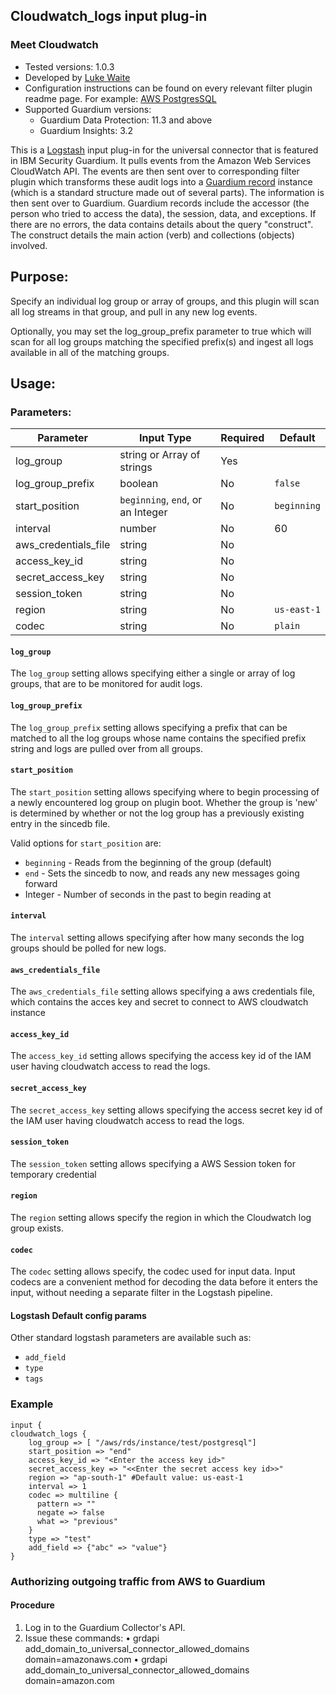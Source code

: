 ## Cloudwatch_logs input plug-in
### Meet Cloudwatch
* Tested versions: 1.0.3
* Developed by [Luke Waite](https://github.com/lukewaite)
* Configuration instructions can be found on every relevant filter plugin readme page. For example: [AWS PostgresSQL](../../filter-plugin/logstash-filter-azure-postgresql-guardium/README.md#procedure)
* Supported Guardium versions:
	* Guardium Data Protection: 11.3 and above
	* Guardium Insights: 3.2

This is a [Logstash](https://github.com/elastic/logstash) input plug-in for the universal connector that is featured in IBM Security Guardium. It pulls events from the Amazon Web Services CloudWatch API. The events are then sent over to corresponding filter plugin which transforms these audit logs into a [Guardium record](https://github.com/IBM/universal-connectors/blob/main/common/src/main/java/com/ibm/guardium/universalconnector/commons/structures/Record.java)  instance (which is a standard structure made out of several parts). The information is then sent over to Guardium. Guardium records include the accessor (the person who tried to access the data), the session, data, and exceptions. If there are no errors, the data contains details about the query "construct". The construct details the main action (verb) and collections (objects) involved.


## Purpose:

Specify an individual log group or array of groups, and this plugin will scan all log streams in that group, and pull in any new log events.

Optionally, you may set the log_group_prefix parameter to true which will scan for all log groups matching the specified prefix(s) and ingest all logs available in all of the matching groups.

## Usage:

### Parameters:
	
| Parameter | Input Type | Required | Default |
|-----------|------------|----------|---------|
| log_group | string or Array of strings | Yes | |
| log_group_prefix | boolean | No | `false` |
| start_position | `beginning`, `end`, or an Integer | No | `beginning` |
| interval | number | No | 60 |
| aws_credentials_file | string | No | |
| access_key_id | string | No | |
| secret_access_key | string | No | |
| session_token | string | No | |
| region | string | No | `us-east-1` |
| codec | string | No | `plain` |


#### `log_group`
The `log_group` setting allows specifying either a single or array of log groups, that are to be monitored for audit logs.

#### `log_group_prefix`
The `log_group_prefix` setting allows specifying a prefix that can be matched to all the log groups whose name contains the specified prefix string and logs are pulled over from all groups.

#### `start_position`
The `start_position` setting allows specifying where to begin processing of a newly encountered log group on plugin boot. Whether the group is 'new' is determined by whether or not the log group has a previously existing entry in the sincedb file.

Valid options for `start_position` are:
* `beginning` - Reads from the beginning of the group (default)
* `end` - Sets the sincedb to now, and reads any new messages going forward
* Integer - Number of seconds in the past to begin reading at

#### `interval`
The `interval` setting allows specifying after how many seconds the log groups should be polled for new logs.

#### `aws_credentials_file`
The `aws_credentials_file` setting allows specifying a aws credentials file, which contains the acces key and secret to connect to AWS cloudwatch instance

#### `access_key_id`
The `access_key_id` setting allows specifying the access key id of the IAM user having cloudwatch access to read the logs.

#### `secret_access_key`
The `secret_access_key` setting allows specifying the access secret key id of the IAM user having cloudwatch access to read the logs.

#### `session_token`
The `session_token` setting allows specifying a AWS Session token for temporary credential

#### `region`
The `region` setting allows specify the region in which the Cloudwatch log group exists.

#### `codec`
The `codec` setting allows specify, the codec used for input data. Input codecs are a convenient method for decoding the data before it enters the input, without needing a separate filter in the Logstash pipeline.


#### Logstash Default config params
Other standard logstash parameters are available such as:
* `add_field`
* `type`
* `tags`

### Example

	input {
    cloudwatch_logs {
		log_group => [ "/aws/rds/instance/test/postgresql"]
		start_position => "end"
		access_key_id => "<Enter the access key id>"
		secret_access_key => "<<Enter the secret access key id>>"
		region => "ap-south-1" #Default value: us-east-1
		interval => 1
		codec => multiline {
          pattern => ""
          negate => false
          what => "previous"
        }
		type => "test"
		add_field => {"abc" => "value"}
	}

### Authorizing outgoing traffic from AWS to Guardium

#### Procedure
1. Log in to the Guardium Collector's API.
2. Issue these commands:
		• grdapi add_domain_to_universal_connector_allowed_domains domain=amazonaws.com
		• grdapi add_domain_to_universal_connector_allowed_domains domain=amazon.com
